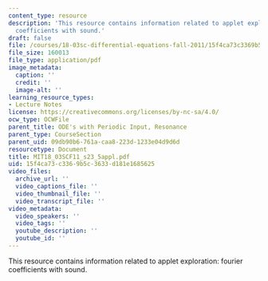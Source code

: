 ```yaml
---
content_type: resource
description: 'This resource contains information related to applet exploration: fourier
  coefficients with sound.'
draft: false
file: /courses/18-03sc-differential-equations-fall-2011/15f4ca73c3369b5c3633d181e1685625_MIT18_03SCF11_s23_5appl.pdf
file_size: 160013
file_type: application/pdf
image_metadata:
  caption: ''
  credit: ''
  image-alt: ''
learning_resource_types:
- Lecture Notes
license: https://creativecommons.org/licenses/by-nc-sa/4.0/
ocw_type: OCWFile
parent_title: ODE's with Periodic Input, Resonance
parent_type: CourseSection
parent_uid: 09db90b6-761a-caa8-223d-1233e04d9d6d
resourcetype: Document
title: MIT18_03SCF11_s23_5appl.pdf
uid: 15f4ca73-c336-9b5c-3633-d181e1685625
video_files:
  archive_url: ''
  video_captions_file: ''
  video_thumbnail_file: ''
  video_transcript_file: ''
video_metadata:
  video_speakers: ''
  video_tags: ''
  youtube_description: ''
  youtube_id: ''
---
```

This resource contains information related to applet exploration: fourier coefficients with sound.